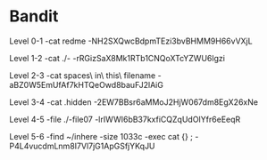 # Bandit

Level 0-1
-cat redme
-NH2SXQwcBdpmTEzi3bvBHMM9H66vVXjL

Level 1-2
-cat ./-
-rRGizSaX8Mk1RTb1CNQoXTcYZWU6lgzi

Level 2-3
-cat spaces\ in\ this\ filename
-aBZ0W5EmUfAf7kHTQeOwd8bauFJ2lAiG

Level 3-4
-cat .hidden
-2EW7BBsr6aMMoJ2HjW067dm8EgX26xNe

Level 4-5
-file ./-file07
-lrIWWI6bB37kxfiCQZqUdOIYfr6eEeqR

Level 5-6
-find ~/inhere -size 1033c -exec cat {} \;
-P4L4vucdmLnm8I7Vl7jG1ApGSfjYKqJU
